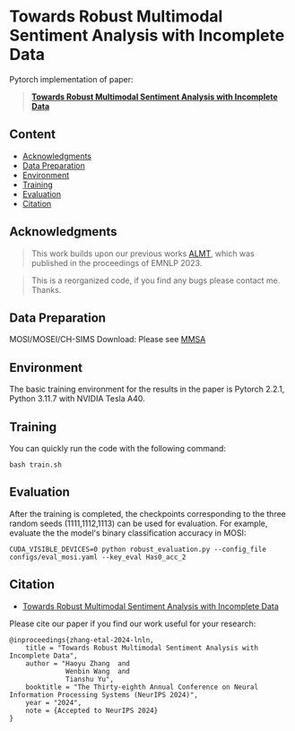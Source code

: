 # Towards Robust Multimodal Sentiment Analysis with Incomplete Data

Pytorch implementation of paper: 
> **[Towards Robust Multimodal Sentiment Analysis with Incomplete Data](https://arxiv.org/abs/2409.20012)**


## Content
- [Acknowledgments](#Acknowledgments)
- [Data Preparation](#Data-preparation)
- [Environment](#Environment)
- [Training](#Training)
- [Evaluation](#Evaluation)
- [Citation](#Citation)

## Acknowledgments
> This work builds upon our previous works [ALMT](https://github.com/Haoyu-ha/ALMT), which was published in the proceedings of EMNLP 2023.

> This is a reorganized code, if you find any bugs please contact me. Thanks.

## Data Preparation
MOSI/MOSEI/CH-SIMS Download: Please see [MMSA](https://github.com/thuiar/MMSA)

## Environment
The basic training environment for the results in the paper is Pytorch 2.2.1, Python 3.11.7 with NVIDIA Tesla A40. 

## Training
You can quickly run the code with the following command:
```
bash train.sh
```

## Evaluation
After the training is completed, the checkpoints corresponding to the three random seeds (1111,1112,1113) can be used for evaluation. For example, evaluate the the model's binary classification accuracy in MOSI:
```
CUDA_VISIBLE_DEVICES=0 python robust_evaluation.py --config_file configs/eval_mosi.yaml --key_eval Has0_acc_2
```

## Citation

- [Towards Robust Multimodal Sentiment Analysis with Incomplete Data](https://arxiv.org/abs/2409.20012)

Please cite our paper if you find our work useful for your research:

```
@inproceedings{zhang-etal-2024-lnln,
    title = "Towards Robust Multimodal Sentiment Analysis with Incomplete Data",
    author = "Haoyu Zhang  and
              Wenbin Wang  and
              Tianshu Yu",
    booktitle = "The Thirty-eighth Annual Conference on Neural Information Processing Systems (NeurIPS 2024)",
    year = "2024",
    note = {Accepted to NeurIPS 2024}
}
```
